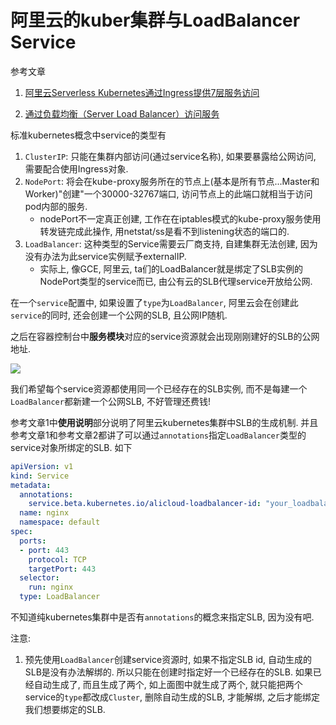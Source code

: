 # 阿里云的kuber集群与LoadBalancer Service

<!--
<!date!>: 2018-12-25
-->

参考文章

1. [阿里云Serverless Kubernetes通过Ingress提供7层服务访问](https://www.jianshu.com/p/7da30664b84a)

2. [通过负载均衡（Server Load Balancer）访问服务](https://help.aliyun.com/document_detail/86531.html)

标准kubernetes概念中service的类型有

1. `ClusterIP`: 只能在集群内部访问(通过service名称), 如果要暴露给公网访问, 需要配合使用Ingress对象.
2. `NodePort`: 将会在kube-proxy服务所在的节点上(基本是所有节点...Master和Worker)"创建"一个30000-32767端口, 访问节点上的此端口就相当于访问pod内部的服务. 
    - nodePort不一定真正创建, 工作在在iptables模式的kube-proxy服务使用转发链完成此操作, 用netstat/ss是看不到listening状态的端口的.
3. `LoadBalancer`: 这种类型的Service需要云厂商支持, 自建集群无法创建, 因为没有办法为此service实例赋予externalIP.
    - 实际上, 像GCE, 阿里云, ta们的LoadBalancer就是绑定了SLB实例的NodePort类型的service而已, 由公有云的SLB代理service开放给公网.

在一个`service`配置中, 如果设置了`type`为`LoadBalancer`, 阿里云会在创建此`service`的同时, 还会创建一个公网的SLB, 且公网IP随机.

之后在容器控制台中**服务模块**对应的service资源就会出现刚刚建好的SLB的公网地址.

![](https://gitee.com/generals-space/gitimg/raw/master/7b441b410557e6f3d2f51d43850e8c23.png)

我们希望每个service资源都使用同一个已经存在的SLB实例, 而不是每建一个`LoadBalancer`都新建一个公网SLB, 不好管理还费钱!

参考文章1中**使用说明**部分说明了阿里云kubernetes集群中SLB的生成机制. 并且参考文章1和参考文章2都讲了可以通过`annotations`指定`LoadBalancer`类型的service对象所绑定的SLB. 如下

```yml
apiVersion: v1
kind: Service
metadata:
  annotations:
    service.beta.kubernetes.io/alicloud-loadbalancer-id: "your_loadbalancer_id"
  name: nginx
  namespace: default
spec:
  ports:
  - port: 443
    protocol: TCP
    targetPort: 443
  selector:
    run: nginx
  type: LoadBalancer
```

不知道纯kubernetes集群中是否有`annotations`的概念来指定SLB, 因为没有吧.

注意: 

1. 预先使用`LoadBalancer`创建service资源时, 如果不指定SLB id, 自动生成的SLB是没有办法解绑的. 所以只能在创建时指定好一个已经存在的SLB. 如果已经自动生成了, 而且生成了两个, 如上面图中就生成了两个, 就只能把两个service的`type`都改成`Cluster`, 删除自动生成的SLB, 才能解绑, 之后才能绑定我们想要绑定的SLB.
